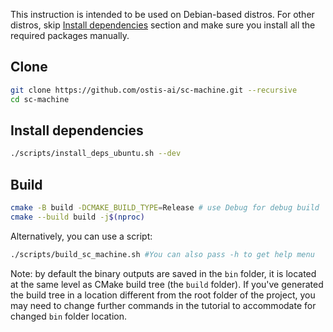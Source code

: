 This instruction is intended to be used on Debian-based distros. For other distros, skip [Install dependencies](#install-dependencies) section and make sure you install all the required packages manually.

## Clone

```sh
git clone https://github.com/ostis-ai/sc-machine.git --recursive
cd sc-machine
```

## Install dependencies

```sh
./scripts/install_deps_ubuntu.sh --dev
```

## Build

```sh
cmake -B build -DCMAKE_BUILD_TYPE=Release # use Debug for debug build
cmake --build build -j$(nproc)
```

Alternatively, you can use a script:
```sh
./scripts/build_sc_machine.sh #You can also pass -h to get help menu
```
Note: by default the binary outputs are saved in the `bin` folder, it is located at the same level as CMake build tree (the `build` folder). If you've generated the build tree in a location different from the root folder of the project, you may need to change further commands in the tutorial to accommodate for changed `bin` folder location.

